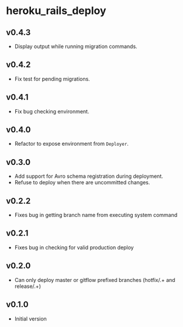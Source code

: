 # heroku_rails_deploy

## v0.4.3
- Display output while running migration commands.

## v0.4.2
- Fix test for pending migrations.

## v0.4.1
- Fix bug checking environment.

## v0.4.0
- Refactor to expose environment from `Deployer`.

## v0.3.0
- Add support for Avro schema registration during deployment.
- Refuse to deploy when there are uncommitted changes.

## v0.2.2
- Fixes bug in getting branch name from executing system command

## v0.2.1
- Fixes bug in checking for valid production deploy

## v0.2.0
- Can only deploy master or gitflow prefixed branches (hotfix/.+ and release/.+)

## v0.1.0
- Initial version
